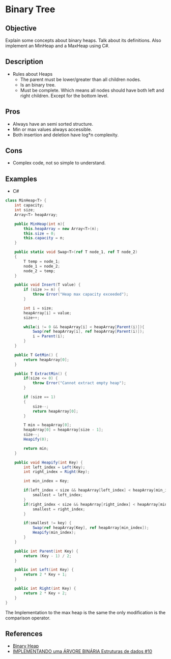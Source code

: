 # Binary Tree

## Objective
Explain some concepts about binary heaps. Talk about its definitions. Also implement an MinHeap and a MaxHeap using C#.


## Description
- Rules about Heaps
    - The parent must be lower/greater than all children nodes.
    - Is an binary tree.
    - Must be complete. Which means all nodes should have both left and right children. Except for the bottom level.


## Pros

- Always have an semi sorted structure.
- Min or max values always accessible.
- Both insertion and deletion have log*n complexity.

## Cons

- Complex code, not so simple to understand.

## Examples
- C#  

```c#
class MinHeap<T> {
    int capacity;
    int size;
    Array<T> heapArray;

    public MinHeap(int n){
        this.heapArray = new Array<T>(n);
        this.size = 0;
        this.capacity = n;
    }

    public static void Swap<T>(ref T node_1, ref T node_2)
    {
        T temp = node_1;
        node_1 = node_2;
        node_2 = temp;
    }

    public void Insert(T value) {
        if (size >= n) {
            throw Error("Heap max capacity exceeded");
        }

        int i = size;
        heapArray[i] = value;
        size++;

        while(i != 0 && heapArray[i] < heapArray[Parent(i)]){
            Swap(ref heapArray[i], ref heapArray[Parent(i)]);
            i = Parent(i);
        }
    }

    public T GetMin() {
        return heapArray[0];
    }

    public T ExtractMin() {
        if(size <= 0) {
            throw Error("Cannot extract empty heap");
        }

        if (size == 1)
        {
            size--;
            return heapArray[0];
        }

        T min = heapArray[0];
        heapArray[0] = heapArray[size - 1];
        size--;
        Heapify(0);

        return min;
    }

    public void Heapify(int Key) {
        int left_index = Left(Key);
        int right_index = Right(Key);

        int min_index = Key;

        if(left_index < size && heapArray[left_index] < heapArray[min_index]) {
            smallest = left_index;
        }
        if(right_index < size && heapArray[right_index] < heapArray[min_index]) {
            smallest = right_index;
        }

        if(smallest != key) {
            Swap(ref heapArray[Key], ref heapArray[min_index]);
            Heapify(min_index);
        }
    }

    public int Parent(int Key) {
        return (Key - 1) / 2;
    }

    public int Left(int Key) {
        return 2 * Key + 1;
    }

    public int Right(int Key) {
        return 2 * Key + 2;
    }
}
```

The Implementation to the max heap is the same the only modification is the comparison operator.

## References
- [Binary Heap](https://www.geeksforgeeks.org/binary-heap/)
- [IMPLEMENTANDO uma ÁRVORE BINÁRIA Estruturas de dados #10](https://www.youtube.com/watch?v=6E169kShoNU)